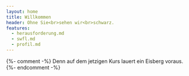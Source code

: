 ```yaml
---
layout: home
title: Willkommen
header: Ohne Sie<br>sehen wir<br>schwarz.
features:
  - herausforderung.md
  - swfl.md
  - profil.md
---
```


{%- comment -%}
Denn auf dem jetzigen Kurs lauert ein Eisberg voraus.
{%- endcomment -%}
  <script>
    {%- include js/home-animation.js -%} 
  </script>